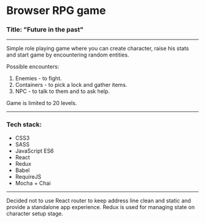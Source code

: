 # Browser RPG game
### Title: "Future in the past"

---

Simple role playing game where you can create character, raise his stats and start game by encountering random entities.

Possible encounters:
1. Enemies - to fight.
2. Containers - to pick a lock and gather items.
3. NPC - to talk to them and to ask help.

Game is limited to 20 levels.

---

### Tech stack:

* CSS3
* SASS
* JavaScript ES6
* React
* Redux
* Babel
* RequireJS
* Mocha + Chai

---

Decided not to use React router to keep address line clean and static and provide a standalone app experience.
Redux is used for managing state on character setup stage.
